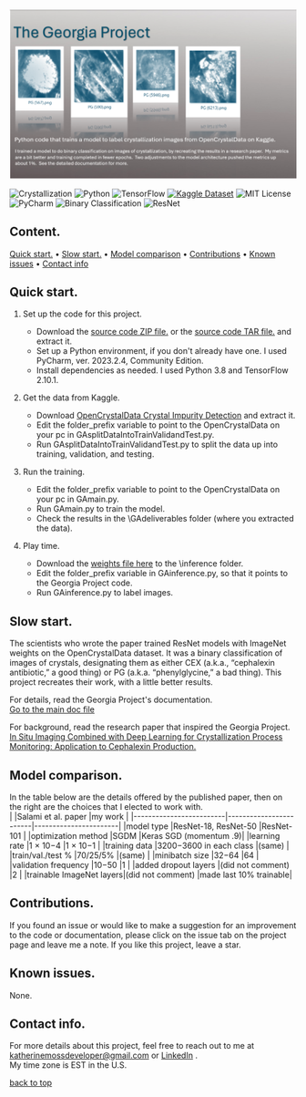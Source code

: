 ![Hero](images/HeroPolaroids.png)  

![Crystallization](https://img.shields.io/badge/domain-Crystallization-white)
![Python](https://img.shields.io/badge/Python-3.8-lightblue)
![TensorFlow](https://img.shields.io/badge/TensorFlow-2.10.1-blue)
[![Kaggle Dataset](https://img.shields.io/badge/Kaggle-Dataset-teal?logo=kaggle&logoColor=white)](https://www.kaggle.com/datasets/opencrystaldata/cephalexin-reactive-crystallization)
![MIT License](https://img.shields.io/badge/License-MIT-green)
![PyCharm](https://img.shields.io/badge/PyCharm-2023.2.4-lightorange)
![Binary Classification](https://img.shields.io/badge/task-Binary_Classification-yellowgreen)
![ResNet](https://img.shields.io/badge/model-ResNet-yellow)



## Content. 
[Quick start.](#quick-start) • 
[Slow start.](#slow-start) • 
[Model comparison](#model-comparison) • 
[Contributions](#contributions) • 
[Known issues](#known-issues) • 
[Contact info](#contact-info)

## Quick start. 
1. Set up the code for this project.  
   - Download the [source code ZIP file.](https://github.com/KatherineMossDeveloper/The-Georgia-Project/archive/refs/tags/v1.2.0.zip) or the [source code TAR file.](https://github.com/KatherineMossDeveloper/The-Georgia-Project/archive/refs/tags/v1.2.0.tar.gz) and extract it.  
   - Set up a Python environment, if you don't already have one.  I used PyCharm, ver. 2023.2.4, Community Edition.  
   - Install dependencies as needed.  I used Python 3.8 and TensorFlow 2.10.1.  

2. Get the data from Kaggle.  
   - Download [OpenCrystalData Crystal Impurity Detection](https://www.kaggle.com/datasets/opencrystaldata/cephalexin-reactive-crystallization?resource=download) and extract it.  
   - Edit the folder_prefix variable to point to the OpenCrystalData on your pc in GAsplitDataIntoTrainValidandTest.py. 
   - Run GAsplitDataIntoTrainValidandTest.py to split the data up into training, validation, and testing. 

3. Run the training.  
   - Edit the folder_prefix variable to point to the OpenCrystalData on your pc in GAmain.py. 
   - Run GAmain.py to train the model.
   - Check the results in the \GAdeliverables folder (where you extracted the data).  
   
4. Play time.
   - Download the [weights file here](https://github.com/KatherineMossDeveloper/The-Georgia-Project/releases/download/v1.2.0/GAweights.h5) to the \inference folder.
   - Edit the folder_prefix variable in GAinference.py, so that it points to the Georgia Project code. 
   - Run GAinference.py to label images.  

## Slow start.  
The scientists who wrote the paper trained ResNet models with ImageNet weights on the OpenCrystalData dataset. It was a binary classification of images of crystals, designating them as either CEX (a.k.a., “cephalexin antibiotic,” a good thing) or PG (a.k.a. “phenylglycine,” a bad thing).  This project recreates their work, with a little better results.  

For details, read the Georgia Project's documentation.  
[Go to the main doc file](docs/maindoc.md)    

For background, read the research paper that inspired the Georgia Project.  
[In Situ Imaging Combined with Deep Learning for Crystallization Process Monitoring: Application to Cephalexin Production.](https://www.sciencedirect.com/science/article/abs/pii/S1083616021010896)  

## Model comparison.  
In the table below are the details offered by the published paper, then on the right are the choices that I elected to work with.   
|                         |Salami et al. paper     |my work                |
|-------------------------|------------------------|-----------------------|
|model type               |ResNet-18, ResNet-50    |ResNet-101             |
|optimization method      |SGDM	                  |Keras SGD (momentum .9)|
|learning rate	      	  |1 × 10−4                |1 × 10−1	            |
|training data            |3200−3600 in each class |(same)                 |
|train/val./test %        |70/25/5%                |(same)                 |
|minibatch size           |32−64                   |64                     |
|validation frequency     |10−50                   |1                      |
|added dropout layers     |(did not comment)       |2                      |
|trainable ImageNet layers|(did not comment)       |made last 10% trainable|

## Contributions.  
If you found an issue or would like to make a suggestion for an improvement to the code or documentation, please click on the issue tab on the project page and leave me a note.  If you like this project, leave a star.  

## Known issues.  
None.  

## Contact info.                                                                     
For more details about this project, feel free to reach out to me at katherinemossdeveloper@gmail.com or [LinkedIn](https://www.linkedin.com/pub/katherine-moss/3/b49/228) .  
My time zone is EST in the U.S.

[back to top](#content) 

